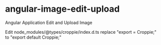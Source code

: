# angular-image-edit-upload
Angular Application Edit and Upload Image

Edit node_modules/@types/croppie/index.d.ts
replace "export = Croppie;" to "export default Croppie;"